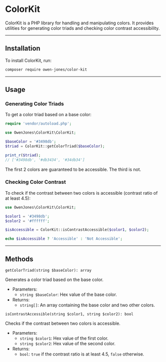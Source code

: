 # ColorKit

ColorKit is a PHP library for handling and manipulating colors. It provides utilities for generating color triads and checking color contrast accessibility.

---

## Installation

To install ColorKit, run:

```bash
composer require owen-jones/color-kit
```

---

## Usage

### Generating Color Triads

To get a color triad based on a base color:

```php
require 'vendor/autoload.php';

use OwenJones\ColorKit\ColorKit;

$baseColor = '#3498db';
$triad = ColorKit::getColorTriad($baseColor);

print_r($triad);
// ['#3498db', '#db3434', '#34db34']
```

The first 2 colors are guaranteed to be accessible. The third is not.

### Checking Color Contrast

To check if the contrast between two colors is accessible (contrast ratio of at least 4.5):

```php
use OwenJones\ColorKit\ColorKit;

$color1 = '#3498db';
$color2 = '#ffffff';

$isAccessible = ColorKit::isContrastAccessible($color1, $color2);

echo $isAccessible ? 'Accessible' : 'Not Accessible';
```

---

## Methods

`getColorTriad(string $baseColor): array`

Generates a color triad based on the base color.

- Parameters:
  - `string $baseColor`: Hex value of the base color.
- Returns:
  - `string[]`: An array containing the base color and two other colors.

`isContrastAccessible(string $color1, string $color2): bool`

Checks if the contrast between two colors is accessible.

- Parameters:
  - `string $color1`: Hex value of the first color.
  - `string $color2`: Hex value of the second color.
- Returns:
  - `bool`: `true` if the contrast ratio is at least 4.5, `false` otherwise.
